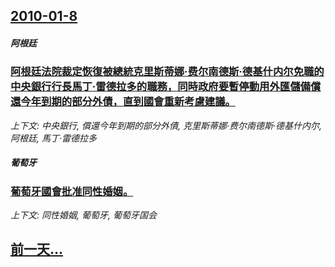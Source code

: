## [2010-01-8](/news/2010/01/8/index.md)

##### 阿根廷
### [ 阿根廷法院裁定恢復被總統克里斯蒂娜·费尔南德斯·德基什内尔免職的中央銀行行長馬丁·雷德拉多的職務，同時政府要暫停動用外匯儲備償還今年到期的部分外債，直到國會重新考慮建議。](/news/2010/01/8/阿根廷法院裁定恢復被總統克里斯蒂娜-费尔南德斯-德基什内尔免職的中央銀行行長馬丁-雷德拉多的職務-同時政府要暫停動用外.md)
_上下文: 中央銀行, 償還今年到期的部分外債, 克里斯蒂娜·费尔南德斯·德基什内尔, 阿根廷, 馬丁·雷德拉多_

##### 葡萄牙
### [ 葡萄牙國會批准同性婚姻。](/news/2010/01/8/葡萄牙國會批准同性婚姻.md)
_上下文: 同性婚姻, 葡萄牙, 葡萄牙国会_

## [前一天...](/news/2010/01/7/index.md)


